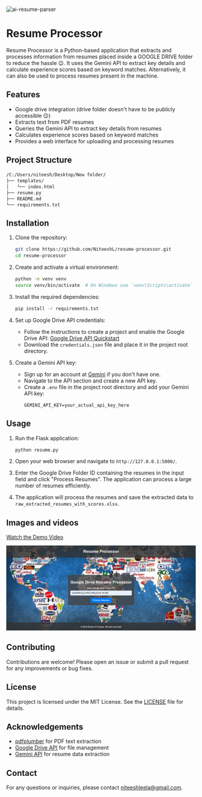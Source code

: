 ![ai-resume-parser](https://socialify.git.ci/NiteeshL/ai-resume-parser/image?custom_description=Resume+extraction+and+evaluation+tool+powered+by+Generative+AI%2C+which+processes+resumes+to+extract+key+information+and+rank+candidates+based+on+relevance+and+role+fit.+It+leverages+AI+models+to+ensure+high+accuracy+and+scalability+in+batch+processing.&description=1&language=1&name=1&owner=1&theme=Light)
# Resume Processor

Resume Processor is a Python-based application that extracts and processes information from resumes placed inside a GOOGLE DRIVE folder to reduce the hassle 😉. It uses the Gemini API to extract key details and calculate experience scores based on keyword matches.
Alternatively, it can also be used to process resumes present in the machine.

## Features

- Google drive integration (drive folder doesn't have to be publicly accessible 😉)
- Extracts text from PDF resumes
- Queries the Gemini API to extract key details from resumes
- Calculates experience scores based on keyword matches
- Provides a web interface for uploading and processing resumes

## Project Structure

```
/C:/Users/niteesh/Desktop/New folder/
├── templates/
│   └── index.html
├── resume.py
├── README.md
└── requirements.txt
```

## Installation

1. Clone the repository:
    ```sh
    git clone https://github.com/NiteeshL/resume-processor.git
    cd resume-processor
    ```

2. Create and activate a virtual environment:
    ```sh
    python -m venv venv
    source venv/bin/activate  # On Windows use `venv\Scripts\activate`
    ```

3. Install the required dependencies:
    ```sh
    pip install -r requirements.txt
    ```

4. Set up Google Drive API credentials:
    - Follow the instructions to create a project and enable the Google Drive API: [Google Drive API Quickstart](https://developers.google.com/drive/api/v3/quickstart/python)
    - Download the `credentials.json` file and place it in the project root directory.

5. Create a Gemini API key:
    - Sign up for an account at [Gemini](https://gemini.com) if you don't have one.
    - Navigate to the API section and create a new API key.
    - Create a `.env` file in the project root directory and add your Gemini API key:
        ```dotenv
        GEMINI_API_KEY=your_actual_api_key_here
        ```

## Usage

1. Run the Flask application:
    ```sh
    python resume.py
    ```

2. Open your web browser and navigate to `http://127.0.0.1:5000/`.

3. Enter the Google Drive Folder ID containing the resumes in the input field and click "Process Resumes". The application can process a large number of resumes efficiently.

4. The application will process the resumes and save the extracted data to `raw_extracted_resumes_with_scores.xlsx`.

## Images and videos
[Watch the Demo Video](https://github.com/NiteeshL/ai-resume-parser/blob/main/output.mp4)

![web page](https://github.com/NiteeshL/ai-resume-parser/blob/main/image.png)


## Contributing

Contributions are welcome! Please open an issue or submit a pull request for any improvements or bug fixes.

## License

This project is licensed under the MIT License. See the [LICENSE](LICENSE) file for details.

## Acknowledgements

- [pdfplumber](https://github.com/jsvine/pdfplumber) for PDF text extraction
- [Google Drive API](https://developers.google.com/drive) for file management
- [Gemini API](https://gemini.com) for resume data extraction

## Contact

For any questions or inquiries, please contact [niteeshleela@gmail.com](mailto:niteeshleela@gmail.com).
